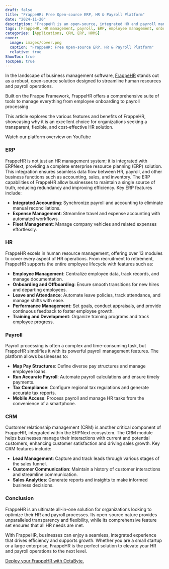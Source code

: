 ```yaml
---
draft: false
title: "FrappeHR: Free Open-source ERP, HR & Payroll Platform"
date: "2024-11-20"
description: "FrappeHR is an open-source, integrated HR and payroll management system built on the Frappe Framework, offering comprehensive tools for employee management, payroll processing, and ERP functionality. It streamlines business operations and ensures efficiency across HR, payroll, and ERP modules."
tags: [FrappeHR, HR management, payroll, ERP, employee management, onboarding, offboarding, performance management, training, tax compliance, CRM, business software, open-source, integration, automation, expense management, fleet management]
categories: [Applications, CRM, ERP, HRMS]
cover:
  image: images/cover.png
  caption: "FrappeHR: Free Open-source ERP, HR & Payroll Platform"
  relative: true
ShowToc: true
TocOpen: true
---
```



In the landscape of business management software, [FrappeHR](https://octabyte.io/applications/crm-erp/frappehr) stands out as a robust, open\-source solution designed to streamline human resources and payroll operations. 

Built on the Frappe Framework, FrappeHR offers a comprehensive suite of tools to manage everything from employee onboarding to payroll processing. 

This article explores the various features and benefits of FrappeHR, showcasing why it is an excellent choice for organizations seeking a transparent, flexible, and cost\-effective HR solution.



Watch our platform overview on YouTube



### ERP

FrappeHR is not just an HR management system; it is integrated with ERPNext, providing a complete enterprise resource planning (ERP) solution. This integration ensures seamless data flow between HR, payroll, and other business functions such as accounting, sales, and inventory. The ERP capabilities of FrappeHR allow businesses to maintain a single source of truth, reducing redundancy and improving efficiency. Key ERP features include:

* **Integrated Accounting**: Synchronize payroll and accounting to eliminate manual reconciliations.
* **Expense Management**: Streamline travel and expense accounting with automated workflows.
* **Fleet Management**: Manage company vehicles and related expenses effortlessly.

### HR

FrappeHR excels in human resource management, offering over 13 modules to cover every aspect of HR operations. From recruitment to retirement, FrappeHR supports the entire employee lifecycle with features such as:

* **Employee Management**: Centralize employee data, track records, and manage documentation.
* **Onboarding and Offboarding**: Ensure smooth transitions for new hires and departing employees.
* **Leave and Attendance**: Automate leave policies, track attendance, and manage shifts with ease.
* **Performance Management**: Set goals, conduct appraisals, and provide continuous feedback to foster employee growth.
* **Training and Development**: Organize training programs and track employee progress.

### Payroll

Payroll processing is often a complex and time\-consuming task, but FrappeHR simplifies it with its powerful payroll management features. The platform allows businesses to:

* **Map Pay Structures**: Define diverse pay structures and manage employee loans.
* **Run Accurate Payroll**: Automate payroll calculations and ensure timely payments.
* **Tax Compliance**: Configure regional tax regulations and generate accurate tax reports.
* **Mobile Access**: Process payroll and manage HR tasks from the convenience of a smartphone.

### CRM

Customer relationship management (CRM) is another critical component of FrappeHR, integrated within the ERPNext ecosystem. The CRM module helps businesses manage their interactions with current and potential customers, enhancing customer satisfaction and driving sales growth. Key CRM features include:

* **Lead Management**: Capture and track leads through various stages of the sales funnel.
* **Customer Communication**: Maintain a history of customer interactions and streamline communication.
* **Sales Analytics**: Generate reports and insights to make informed business decisions.

### Conclusion

FrappeHR is an ultimate all\-in\-one solution for organizations looking to optimize their HR and payroll processes. Its open\-source nature provides unparalleled transparency and flexibility, while its comprehensive feature set ensures that all HR needs are met. 

With FrappeHR, businesses can enjoy a seamless, integrated experience that drives efficiency and supports growth. Whether you are a small startup or a large enterprise, FrappeHR is the perfect solution to elevate your HR and payroll operations to the next level.

[Deploy your FrappeHR with OctaByte.](https://octabyte.io/applications/crm-erp/frappehr)



